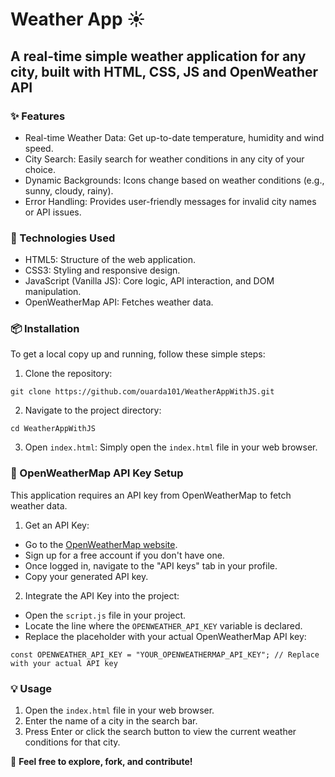 # Weather App ☀️

## A real-time simple weather application for any city, built with HTML, CSS, JS and OpenWeather API


### ✨ Features

* Real-time Weather Data: Get up-to-date temperature, humidity and wind speed.
* City Search: Easily search for weather conditions in any city of your choice.
* Dynamic Backgrounds: Icons change based on weather conditions (e.g., sunny, cloudy, rainy).
* Error Handling: Provides user-friendly messages for invalid city names or API issues.


### 🚀 Technologies Used

* HTML5: Structure of the web application.
* CSS3: Styling and responsive design.
* JavaScript (Vanilla JS): Core logic, API interaction, and DOM manipulation.
* OpenWeatherMap API: Fetches weather data.



### 📦 Installation
To get a local copy up and running, follow these simple steps:

1. Clone the repository:

`git clone https://github.com/ouarda101/WeatherAppWithJS.git`


2. Navigate to the project directory:

`cd WeatherAppWithJS`

3. Open `index.html`:
Simply open the `index.html` file in your web browser.


### 🔑 OpenWeatherMap API Key Setup

This application requires an API key from OpenWeatherMap to fetch weather data.

1. Get an API Key:

* Go to the [OpenWeatherMap website](https://openweathermap.org/api).
* Sign up for a free account if you don't have one.
* Once logged in, navigate to the "API keys" tab in your profile.
* Copy your generated API key.

2. Integrate the API Key into the project:

* Open the `script.js` file in your project.
* Locate the line where the `OPENWEATHER_API_KEY` variable is declared.
* Replace the placeholder with your actual OpenWeatherMap API key:

  
`const OPENWEATHER_API_KEY = "YOUR_OPENWEATHERMAP_API_KEY"; // Replace with your actual API key`


### 💡 Usage

1. Open the `index.html` file in your web browser.
2. Enter the name of a city in the search bar.
3. Press Enter or click the search button to view the current weather conditions for that city.




📄 **Feel free to explore, fork, and contribute!**
